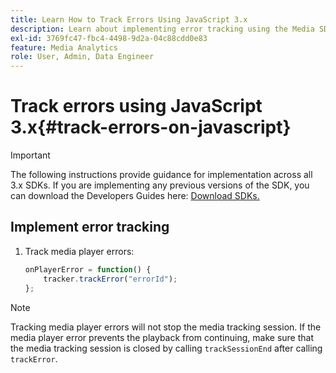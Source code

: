 ```yaml
---
title: Learn How to Track Errors Using JavaScript 3.x
description: Learn about implementing error tracking using the Media SDK in browser apps (JS).
exl-id: 3769fc47-fbc4-4498-9d2a-04c88cdd0e83
feature: Media Analytics
role: User, Admin, Data Engineer
---
```

# Track errors using JavaScript 3.x{#track-errors-on-javascript}

>[!IMPORTANT]
>
>The following instructions provide guidance for implementation across all 3.x SDKs. If you are implementing any previous versions of the SDK, you can download the Developers Guides here: [Download SDKs.](/help/sdk-implement/download-sdks.md)

## Implement error tracking

1. Track media player errors:

    ```js
    onPlayerError = function() {
        tracker.trackError("errorId");
    };
    ```

>[!NOTE]
>
>Tracking media player errors will not stop the media tracking session. If the media player error prevents the playback from continuing, make sure that the media tracking session is closed by calling `trackSessionEnd` after calling `trackError`.
